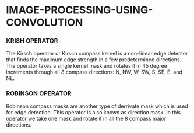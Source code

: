 # IMAGE-PROCESSING-USING-CONVOLUTION
<h3> KRISH OPERATOR </h3>
The Kirsch operator or Kirsch compass kernel is a non-linear edge detector that finds the maximum edge strength in a few predetermined directions.
The operator takes a single kernel mask and rotates it in 45 degree increments through all 8 compass directions: N, NW, W, SW, S, SE, E, and NE.

<h3> ROBINSON OPERATOR </h3>
Robinson compass masks are another type of derrivate mask which is used for edge detection. This operator is also known as direction mask. In this operator we take one mask and rotate it in all the 8 compass major directions.
